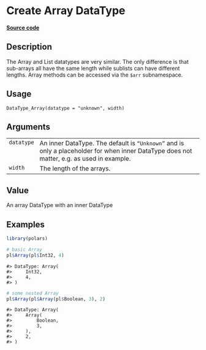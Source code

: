 

# Create Array DataType

[**Source code**](https://github.com/pola-rs/r-polars/tree/d562252dbb77de7e06ca3e6150d74a2c709763bc/R/datatype.R#L299)

## Description

The Array and List datatypes are very similar. The only difference is
that sub-arrays all have the same length while sublists can have
different lengths. Array methods can be accessed via the
<code style="white-space: pre;">$arr</code> subnamespace.

## Usage

<pre><code class='language-R'>DataType_Array(datatype = "unknown", width)
</code></pre>

## Arguments

<table>
<tr>
<td style="white-space: nowrap; font-family: monospace; vertical-align: top">
<code id="DataType_Array_:_datatype">datatype</code>
</td>
<td>
An inner DataType. The default is <code>“Unknown”</code> and is only a
placeholder for when inner DataType does not matter, e.g. as used in
example.
</td>
</tr>
<tr>
<td style="white-space: nowrap; font-family: monospace; vertical-align: top">
<code id="DataType_Array_:_width">width</code>
</td>
<td>
The length of the arrays.
</td>
</tr>
</table>

## Value

An array DataType with an inner DataType

## Examples

``` r
library(polars)

# basic Array
pl$Array(pl$Int32, 4)
```

    #> DataType: Array(
    #>     Int32,
    #>     4,
    #> )

``` r
# some nested Array
pl$Array(pl$Array(pl$Boolean, 3), 2)
```

    #> DataType: Array(
    #>     Array(
    #>         Boolean,
    #>         3,
    #>     ),
    #>     2,
    #> )
